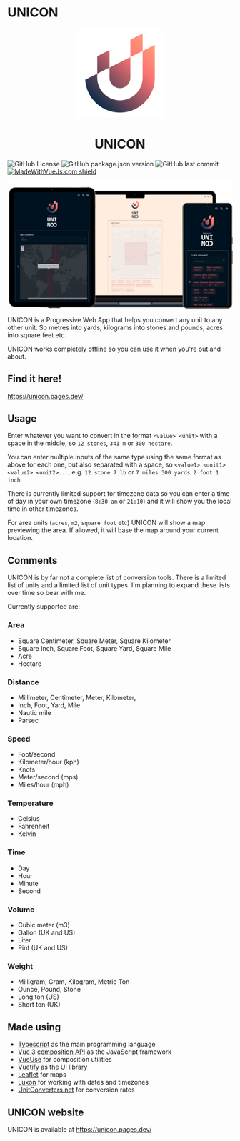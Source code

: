 # UNICON

<p align="center">
  <img src="https://raw.githubusercontent.com/sebastian-raubach/unicon/main/src/assets/logo.svg?sanitize=true" width="200" alt="Logo"><br/>
  <h1 align="center">UNICON</h1>
</p>

![GitHub License](https://img.shields.io/github/license/sebastian-raubach/unicon?style=for-the-badge&logo=apache)
![GitHub package.json version](https://img.shields.io/github/package-json/v/sebastian-raubach/unicon?style=for-the-badge)
![GitHub last commit](https://img.shields.io/github/last-commit/sebastian-raubach/unicon?style=for-the-badge&logo=git)
[![MadeWithVueJs.com shield](https://madewithvuejs.com/storage/repo-shields/5216-shield.svg)](https://madewithvuejs.com/p/unicon/shield-link)


<img src="docs/unicon-banner.png" style="max-width: 100%;" alt="UNICON running on various devices">

UNICON is a Progressive Web App that helps you convert any unit to any other unit. So metres into yards, kilograms into stones and pounds, acres into square feet etc.

UNICON works completely offline so you can use it when you're out and about.

## Find it here!

https://unicon.pages.dev/

## Usage

Enter whatever you want to convert in the format `<value> <unit>` with a space in the middle, so `12 stones`, `341 m` or `300 hectare`.

You can enter multiple inputs of the same type using the same format as above for each one, but also separated with a space, so `<value1> <unit1> <value2> <unit2>...`, e.g. `12 stone 7 lb` or `7 miles 300 yards 2 foot 1 inch`.

There is currently limited support for timezone data so you can enter a time of day in your own timezone (`8:30 am` or `21:10`) and it will show you the local time in other timezones.

For area units (`acres`, `m2`, `square foot` etc) UNICON will show a map previewing the area. If allowed, it will base the map around your current location.

## Comments

UNICON is by far not a complete list of conversion tools. There is a limited list of units and a limited list of unit types. I'm planning to expand these lists over time so bear with me.

Currently supported are:

### Area

- Square Centimeter, Square Meter, Square Kilometer
- Square Inch, Square Foot, Square Yard, Square Mile
- Acre
- Hectare

### Distance

- Millimeter, Centimeter, Meter, Kilometer,
- Inch, Foot, Yard, Mile
- Nautic mile
- Parsec

### Speed

- Foot/second
- Kilometer/hour (kph)
- Knots
- Meter/second (mps)
- Miles/hour (mph)

### Temperature

- Celsius
- Fahrenheit
- Kelvin

### Time

- Day
- Hour
- Minute
- Second

### Volume

- Cubic meter (m3)
- Gallon (UK and US)
- Liter
- Pint (UK and US)

### Weight

- Milligram, Gram, Kilogram, Metric Ton
- Ounce, Pound, Stone
- Long ton (US)
- Short ton (UK)

## Made using

- [Typescript](https://www.typescriptlang.org/) as the main programming language
- [Vue 3](https://vuejs.org/) [composition API](https://vuejs.org/guide/extras/composition-api-faq.html) as the JavaScript framework
- [VueUse](https://vueuse.org/) for composition utilities
- [Vuetify](https://vuetifyjs.com/) as the UI library
- [Leaflet](https://leafletjs.com/) for maps
- [Luxon](https://github.com/moment/luxon) for working with dates and timezones
- [UnitConverters.net](https://www.unitconverters.net/) for conversion rates

## UNICON website

UNICON is available at https://unicon.pages.dev/